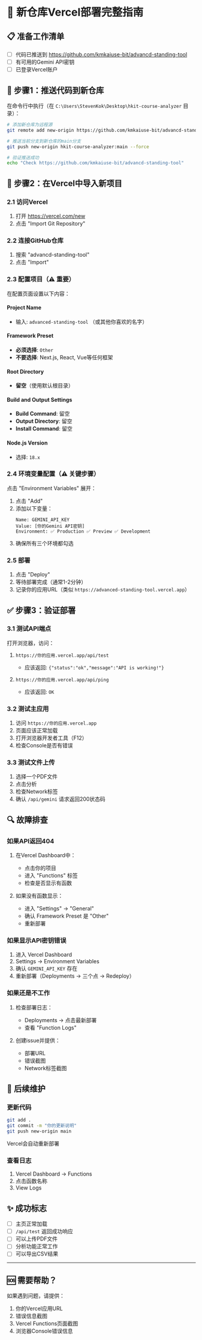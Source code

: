 # 🎯 新仓库Vercel部署完整指南

## 📋 准备工作清单
- [ ] 代码已推送到 https://github.com/kmkaiuse-bit/advancd-standing-tool
- [ ] 有可用的Gemini API密钥
- [ ] 已登录Vercel账户

## 🚀 步骤1：推送代码到新仓库

在命令行中执行（在 `C:\Users\StevenKok\Desktop\hkit-course-analyzer` 目录）：

```bash
# 添加新仓库为远程源
git remote add new-origin https://github.com/kmkaiuse-bit/advancd-standing-tool.git

# 推送当前分支到新仓库的main分支
git push new-origin hkit-course-analyzer:main --force

# 验证推送成功
echo "Check https://github.com/kmkaiuse-bit/advancd-standing-tool"
```

## 🔧 步骤2：在Vercel中导入新项目

### 2.1 访问Vercel
1. 打开 https://vercel.com/new
2. 点击 "Import Git Repository"

### 2.2 连接GitHub仓库
1. 搜索 "advancd-standing-tool"
2. 点击 "Import"

### 2.3 配置项目（⚠️ 重要）
在配置页面设置以下内容：

#### Project Name
- 输入: `advanced-standing-tool` （或其他你喜欢的名字）

#### Framework Preset
- **必须选择**: `Other`
- **不要选择**: Next.js, React, Vue等任何框架

#### Root Directory
- **留空**（使用默认根目录）

#### Build and Output Settings
- **Build Command**: 留空
- **Output Directory**: 留空  
- **Install Command**: 留空

#### Node.js Version
- 选择: `18.x`

### 2.4 环境变量配置（⚠️ 关键步骤）
点击 "Environment Variables" 展开：

1. 点击 "Add"
2. 添加以下变量：
   ```
   Name: GEMINI_API_KEY
   Value: [你的Gemini API密钥]
   Environment: ✅ Production ✅ Preview ✅ Development
   ```
3. 确保所有三个环境都勾选

### 2.5 部署
1. 点击 "Deploy"
2. 等待部署完成（通常1-2分钟）
3. 记录你的应用URL（类似 `https://advanced-standing-tool.vercel.app`）

## ✅ 步骤3：验证部署

### 3.1 测试API端点
打开浏览器，访问：
1. `https://你的应用.vercel.app/api/test`
   - 应该返回: `{"status":"ok","message":"API is working!"}`

2. `https://你的应用.vercel.app/api/ping`
   - 应该返回: `OK`

### 3.2 测试主应用
1. 访问 `https://你的应用.vercel.app`
2. 页面应该正常加载
3. 打开浏览器开发者工具（F12）
4. 检查Console是否有错误

### 3.3 测试文件上传
1. 选择一个PDF文件
2. 点击分析
3. 检查Network标签
4. 确认 `/api/gemini` 请求返回200状态码

## 🔍 故障排查

### 如果API返回404
1. 在Vercel Dashboard中：
   - 点击你的项目
   - 进入 "Functions" 标签
   - 检查是否显示有函数

2. 如果没有函数显示：
   - 进入 "Settings" → "General"
   - 确认 Framework Preset 是 "Other"
   - 重新部署

### 如果显示API密钥错误
1. 进入 Vercel Dashboard
2. Settings → Environment Variables
3. 确认 `GEMINI_API_KEY` 存在
4. 重新部署（Deployments → 三个点 → Redeploy）

### 如果还是不工作
1. 检查部署日志：
   - Deployments → 点击最新部署
   - 查看 "Function Logs"

2. 创建issue并提供：
   - 部署URL
   - 错误截图
   - Network标签截图

## 📝 后续维护

### 更新代码
```bash
git add .
git commit -m "你的更新说明"
git push new-origin main
```
Vercel会自动重新部署

### 查看日志
1. Vercel Dashboard → Functions
2. 点击函数名称
3. View Logs

## ✨ 成功标志
- [ ] 主页正常加载
- [ ] `/api/test` 返回成功响应
- [ ] 可以上传PDF文件
- [ ] 分析功能正常工作
- [ ] 可以导出CSV结果

---

## 🆘 需要帮助？
如果遇到问题，请提供：
1. 你的Vercel应用URL
2. 错误信息截图
3. Vercel Functions页面截图
4. 浏览器Console错误信息
